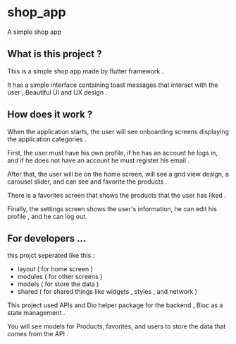 # shop_app

A simple shop app  

## What is this project ? 

This is a simple shop app made by flutter framework . 

It has a simple interface containing toast messages that interact with the user , Beautiful UI and UX design . 

## How does it work ? 

When the application starts, the user will see onboarding screens displaying the application categories .

First, the user must have his own profile, if he has an account he logs in, and if he does not have an account he must register his email . 

After that, the user will be on the home screen, will see a grid view design, a carousel slider, and can see and favorite the products . 

There is a favorites screen that shows the products that the user has liked . 

Finally, the settings screen shows the user's information, he can edit his profile , and he can log out.

## For developers ... 

this projct seperated like this : 
- layout ( for home screen )
- modules ( for other screens )
- models ( for store the data )
- shared ( for shared things like widgets , styles , and network )
  

This project used APIs and Dio helper package for the backend , Bloc as a state management . 

You will see models for Products, favorites, and users to store the data that comes from the API . 

